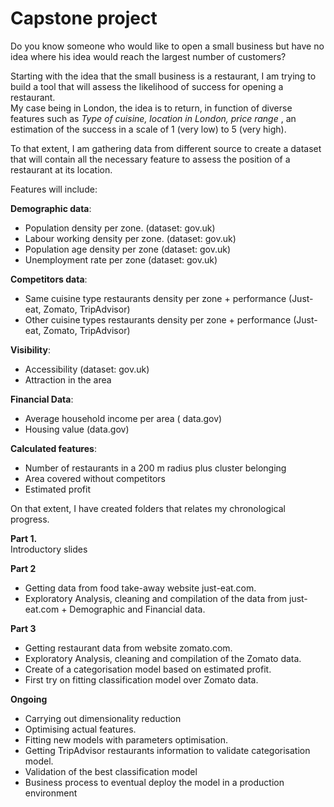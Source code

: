 # Capstone project

Do you know someone who would like to open a small business but have no idea where his idea would reach the largest number of customers?

Starting with the idea that the small business is a restaurant, I am trying to build a tool that will assess the likelihood of success for opening a restaurant.  
My case being in London, the idea is to return, in function of diverse features such as _Type of cuisine, location in London, price range_ , an estimation of the success in a scale of 1 (very low) to 5 (very high).

To that extent, I am gathering data from different source to create a dataset that will contain all the necessary feature to assess the position of a restaurant at its location.

Features will include:

__Demographic data__:  
- Population density per zone. (dataset: gov.uk)  
- Labour working density per zone. (dataset: gov.uk)
- Population age density per zone (dataset: gov.uk)
- Unemployment rate per zone (dataset: gov.uk)

__Competitors data__:
- Same cuisine type restaurants density per zone + performance (Just-eat, Zomato, TripAdvisor)
- Other cuisine types restaurants density per zone + performance (Just-eat, Zomato, TripAdvisor)

__Visibility__:
- Accessibility (dataset: gov.uk)
- Attraction in the area

__Financial Data__:
- Average household income per area ( data.gov)
- Housing value (data.gov)

__Calculated features__:
- Number of restaurants in a 200 m radius plus cluster belonging
- Area covered without competitors
- Estimated profit


On that extent, I have created folders that relates my chronological progress.

**Part 1.**  
Introductory slides

**Part 2**
- Getting data from food take-away website just-eat.com.  
- Exploratory Analysis, cleaning and compilation of the data from just-eat.com + Demographic and Financial data.

**Part 3**
- Getting restaurant data from website zomato.com.  
- Exploratory Analysis, cleaning and compilation of the Zomato data.
- Create of a categorisation model based on estimated profit.
- First try on fitting classification model over Zomato data.

**Ongoing**

- Carrying out dimensionality reduction
- Optimising actual features.
- Fitting new models with parameters optimisation.
- Getting TripAdvisor restaurants information to validate categorisation model.
- Validation of the best classification model
- Business process to eventual deploy the model in a production environment

